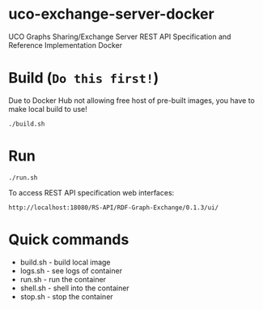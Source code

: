 # uco-exchange-server-docker
UCO Graphs Sharing/Exchange Server REST API Specification and Reference Implementation Docker


# Build (`Do this first!`)
Due to Docker Hub not allowing free host of pre-built images, you have to make local build to use!
```
./build.sh
```

# Run
```
./run.sh
```
To access REST API specification web interfaces:
```
http://localhost:18080/RS-API/RDF-Graph-Exchange/0.1.3/ui/
```

# Quick commands
* build.sh - build local image
* logs.sh - see logs of container
* run.sh - run the container
* shell.sh - shell into the container
* stop.sh - stop the container
